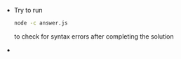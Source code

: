 - Try to run 

  ```bash
  node -c answer.js
  ```

  to check for syntax errors after completing the solution

- 
